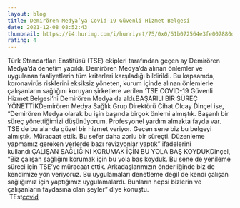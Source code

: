 ```yaml
--- 
layout: blog
title: Demirören Medya’ya Covid-19 Güvenli Hizmet Belgesi
date: 2021-12-08 08:52:43
thumbnail: https://i4.hurimg.com/i/hurriyet/75/0x0/61b072564e3fe007880deddc.jpg
rating: 4
---
```

Türk Standartları Enstitüsü (TSE) ekipleri tarafından geçen ay Demirören Medya’da denetim yapıldı. Demirören Medya’da alınan önlemler ve uygulanan faaliyetlerin tüm kriterleri karşıladığı bildirildi. Bu kapsamda, koronavirüs risklerini eksiksiz yöneten, kurum içinde alınan önlemlerle çalışanların sağlığını koruyan şirketlere verilen ‘TSE COVID-19 Güvenli Hizmet Belgesi’ni Demirören Medya da aldı.BAŞARILI BİR SÜREÇ YÖNETTİKDemirören Medya Sağlık Grup Direktörü Cihat Olcay Dinçel ise, “Demirören Medya olarak bu işin başında birçok önlemi almıştık. Başarılı bir süreç yönettiğimizi düşünüyorum. Profesyonel yardım almakta fayda var. TSE de bu alanda güzel bir hizmet veriyor. Geçen sene biz bu belgeyi almıştık. Müracaat ettik. Bu sefer daha zorlu bir süreçti. Düzenleme yapmamız gereken yerlerde bazı revizyonlar yaptık” ifadelerini kullandı.ÇALIŞAN SAĞLIĞINI KORUMAK İÇİN BU YOLA BAŞ KOYDUKDinçel, “Biz çalışan sağlığını korumak için bu yola baş koyduk. Bu sene de yenileme süreci için TSE’ye müracaat ettik. Arkadaşlarımızın önderliğinde biz de kendimize yön veriyoruz. Bu uygulamaları denetleme değil de kendi çalışan sağlığımız için yaptığımız uygulamalardı. Bunların hepsi bizlerin ve çalışanların faydasına olan şeyler” diye konuştu.</br>&nbsp;TEst<a href="https://www.tuccar.de/category/schnelltest">covid</a>